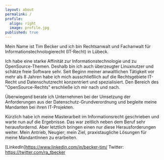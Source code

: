 ```yaml
---
layout: about
permalink: /
profile:
  align: right
  image: profile.jpg
published: true
---
```


Mein Name ist Tim Becker und ich bin Rechtsanwalt und Fachanwalt für Informationstechnologierecht (IT-Recht) in Lübeck. 

Ich habe eine starke Affinität zur Informationstechnologie und zu OpenSource-Themen. Deshalb bin ich auch überzeugter Linuxnutzer und schätze freie Software sehr. Seit Beginn meiner anwaltlichen Tätigkeit vor mehr als 8 Jahren habe ich mich ausschließlich auf die Rechtsgebiete IT-Recht und Datenschutzrecht konzentriert und spezialisiert. Den Bereich des "OpenSource-Rechts" erschließe ich mir nach und nach.

Überwiegend berate ich Unternehmen bei der Umsetzung der Anforderungen aus der Datenschutz-Grundverordnung und begleite meine Mandanten bei ihren IT-Projekten.

Kürzlich habe ich meine Masterarbeit im Informationsrecht geschrieben und warte nun auf die Ergebnisse. Das war zeitlich neben dem Beruf sehr herausfordernd. Aber letztlich bringen einen nur diese Herausforderungen weiter. Mein Antrieb, Neugier; mein Ziel, praxistaugliche Lösungen für meine MandantInnen zu erarbeiten.

[LinkedIn]<https://www.linkedin.com/in/becker-tim/>
Twitter: <https://twitter.com/ra_tbecker>
